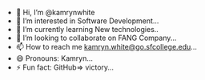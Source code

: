 - 👋 Hi, I’m @kamrynwhite
- 👀 I’m interested in Software Development...
- 🌱 I’m currently learning New technologies..
- 💞️ I’m looking to collaborate on FANG Company...
- 📫 How to reach me kamryn.white@go.sfcollege.edu...
- 😄 Pronouns: Kamryn...
- ⚡ Fun fact: GitHub=> victory...

<!---
kamrynwhite/kamrynwhite is a ✨ special ✨ repository because its `README.md` (this file) appears on your GitHub profile.
You can click the Preview link to take a look at your changes.
--->
